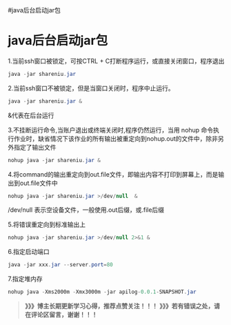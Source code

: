 #java后台启动jar包
# java后台启动jar包
1.当前ssh窗口被锁定，可按CTRL + C打断程序运行，或直接关闭窗口，程序退出

```java
java -jar shareniu.jar
```
2.当前ssh窗口不被锁定，但是当窗口关闭时，程序中止运行。

```java
java -jar shareniu.jar &
```

&amp;代表在后台运行

3.不挂断运行命令,当账户退出或终端关闭时,程序仍然运行，当用 nohup 命令执行作业时，缺省情况下该作业的所有输出被重定向到nohup.out的文件中，除非另外指定了输出文件

```java
nohup java -jar shareniu.jar &
```
4.将command的输出重定向到out.file文件，即输出内容不打印到屏幕上，而是输出到out.file文件中

```java
nohup java -jar shareniu.jar >/dev/null  & 
```

/dev/null 表示空设备文件，一般使用.out后缀，或.file后缀

5.将错误重定向到标准输出上

```java
nohup java -jar shareniu.jar >/dev/null 2>&1 &
```
6.指定启动端口

```java
java -jar xxx.jar --server.port=80
```
7.指定堆内存

```java
nohup java -Xms2000m -Xmx3000m -jar apilog-0.0.1-SNAPSHOT.jar 
```

>  **》》》博主长期更新学习心得，推荐点赞关注！！！** **》》》若有错误之处，请在评论区留言，谢谢！！！** 
